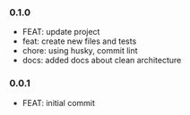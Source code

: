 ### 0.1.0

- FEAT: update project
- feat: create new files and tests
- chore: using husky, commit lint
- docs: added docs about clean architecture

### 0.0.1

- FEAT: initial commit
